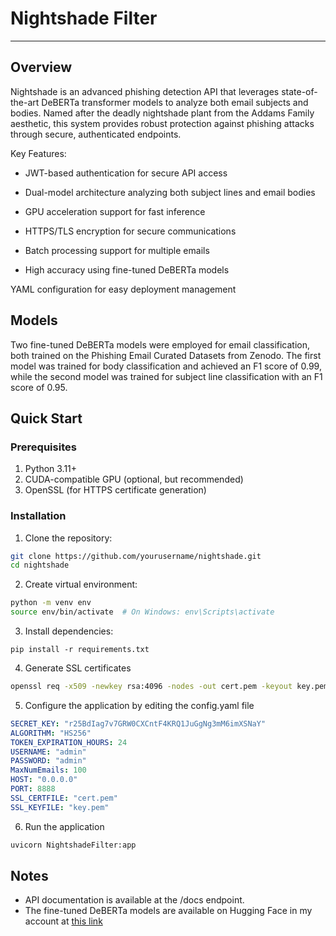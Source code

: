 # Nightshade Filter
---
## Overview
Nightshade is an advanced phishing detection API that leverages state-of-the-art DeBERTa transformer models to analyze both email subjects and bodies. Named after the deadly nightshade plant from the Addams Family aesthetic, this system provides robust protection against phishing attacks through secure, authenticated endpoints.

Key Features:
- JWT-based authentication for secure API access

- Dual-model architecture analyzing both subject lines and email bodies

- GPU acceleration support for fast inference

- HTTPS/TLS encryption for secure communications

- Batch processing support for multiple emails

- High accuracy using fine-tuned DeBERTa models

 YAML configuration for easy deployment management
## Models
Two fine-tuned DeBERTa models were employed for email classification, both trained on the Phishing Email Curated Datasets from Zenodo. The first model was trained for body classification and achieved an F1 score of 0.99, while the second model was trained for subject line classification with an F1 score of 0.95.

## Quick Start
### Prerequisites
1. Python 3.11+
2. CUDA-compatible GPU (optional, but recommended)
3. OpenSSL (for HTTPS certificate generation)
### Installation
1. Clone the repository:
```bash
git clone https://github.com/yourusername/nightshade.git
cd nightshade
```
2. Create virtual environment:
```bash
python -m venv env
source env/bin/activate  # On Windows: env\Scripts\activate
```
3. Install dependencies:
```
pip install -r requirements.txt
```
4. Generate SSL certificates
```bash
openssl req -x509 -newkey rsa:4096 -nodes -out cert.pem -keyout key.pem -days 365
```
5. Configure the application by editing the config.yaml file
```yaml
SECRET_KEY: "r25BdIag7v7GRW0CXCntF4KRQ1JuGgNg3mM6imXSNaY"
ALGORITHM: "HS256"
TOKEN_EXPIRATION_HOURS: 24
USERNAME: "admin"
PASSWORD: "admin"
MaxNumEmails: 100
HOST: "0.0.0.0"
PORT: 8888
SSL_CERTFILE: "cert.pem"
SSL_KEYFILE: "key.pem"
```
6. Run the application
```bash
uvicorn NightshadeFilter:app
```
## Notes
- API documentation is available at the /docs endpoint.
- The fine-tuned DeBERTa models are available on Hugging Face in my account at [this link](https://huggingface.co/mustafaAbdulazizHamza)
